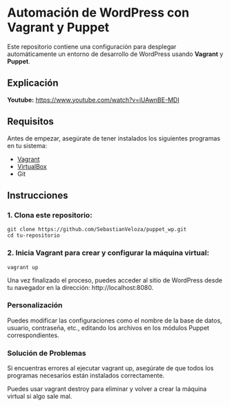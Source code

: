 # Automación de WordPress con Vagrant y Puppet

Este repositorio contiene una configuración para desplegar automáticamente un entorno de desarrollo de WordPress usando **Vagrant** y **Puppet**.

## Explicación

**Youtube:** https://www.youtube.com/watch?v=iUAwnBE-MDI

## Requisitos

Antes de empezar, asegúrate de tener instalados los siguientes programas en tu sistema:

- [Vagrant](https://www.vagrantup.com/)
- [VirtualBox](https://www.virtualbox.org/)
- Git

## Instrucciones

### 1. Clona este repositorio:

   ```
   git clone https://github.com/SebastianVeloza/puppet_wp.git
   cd tu-repositorio
   ```
### 2. Inicia Vagrant para crear y configurar la máquina virtual:

```
vagrant up
```
Una vez finalizado el proceso, puedes acceder al sitio de WordPress desde tu navegador en la dirección: http://localhost:8080.

### Personalización
Puedes modificar las configuraciones como el nombre de la base de datos, usuario, contraseña, etc., editando los archivos en los módulos Puppet correspondientes.

### Solución de Problemas
Si encuentras errores al ejecutar vagrant up, asegúrate de que todos los programas necesarios están instalados correctamente.

Puedes usar vagrant destroy para eliminar y volver a crear la máquina virtual si algo sale mal.
